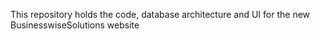 This repository holds the code, database architecture and UI for the new BusinesswiseSolutions website